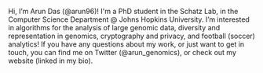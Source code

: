 Hi, I’m Arun Das (@arun96)! I'm a PhD student in the Schatz Lab, in the Computer Science Department @ Johns Hopkins University.
I’m interested in algorithms for the analysis of large genomic data, diversity and representation in genomics, cryptography and privacy, and football (soccer) analytics!
If you have any questions about my work, or just want to get in touch, you can find me on Twitter (@arun_genomics), or check out my website (linked in my bio).

<!---
arun96/arun96 is a ✨ special ✨ repository because its `README.md` (this file) appears on your GitHub profile.
You can click the Preview link to take a look at your changes.
--->
